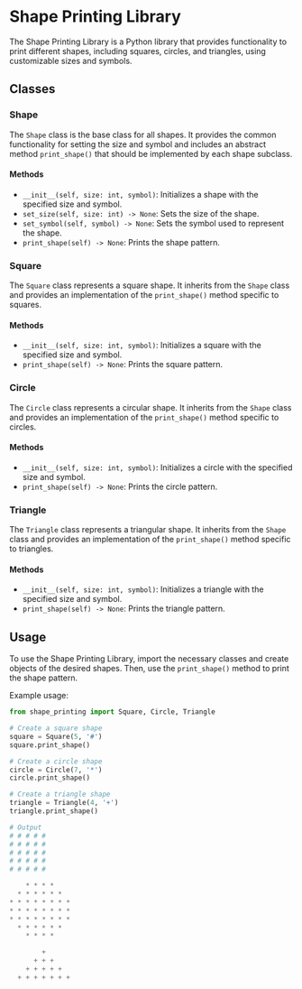 # Shape Printing Library

The Shape Printing Library is a Python library that provides functionality to print different shapes, including squares, circles, and triangles, using customizable sizes and symbols.

## Classes

### Shape

The `Shape` class is the base class for all shapes. It provides the common functionality for setting the size and symbol and includes an abstract method `print_shape()` that should be implemented by each shape subclass.

#### Methods

- `__init__(self, size: int, symbol)`: Initializes a shape with the specified size and symbol.
- `set_size(self, size: int) -> None`: Sets the size of the shape.
- `set_symbol(self, symbol) -> None`: Sets the symbol used to represent the shape.
- `print_shape(self) -> None`: Prints the shape pattern.

### Square

The `Square` class represents a square shape. It inherits from the `Shape` class and provides an implementation of the `print_shape()` method specific to squares.

#### Methods

- `__init__(self, size: int, symbol)`: Initializes a square with the specified size and symbol.
- `print_shape(self) -> None`: Prints the square pattern.

### Circle

The `Circle` class represents a circular shape. It inherits from the `Shape` class and provides an implementation of the `print_shape()` method specific to circles.

#### Methods

- `__init__(self, size: int, symbol)`: Initializes a circle with the specified size and symbol.
- `print_shape(self) -> None`: Prints the circle pattern.

### Triangle

The `Triangle` class represents a triangular shape. It inherits from the `Shape` class and provides an implementation of the `print_shape()` method specific to triangles.

#### Methods

- `__init__(self, size: int, symbol)`: Initializes a triangle with the specified size and symbol.
- `print_shape(self) -> None`: Prints the triangle pattern.

## Usage

To use the Shape Printing Library, import the necessary classes and create objects of the desired shapes. Then, use the `print_shape()` method to print the shape pattern.

Example usage:

```python
from shape_printing import Square, Circle, Triangle

# Create a square shape
square = Square(5, '#')
square.print_shape()

# Create a circle shape
circle = Circle(7, '*')
circle.print_shape()

# Create a triangle shape
triangle = Triangle(4, '+')
triangle.print_shape()

# Output 
# # # # #
# # # # #
# # # # #
# # # # #
# # # # #

    * * * *    
  * * * * * *  
* * * * * * * *
* * * * * * * *
* * * * * * * *
  * * * * * *  
    * * * *

        +
      + + +
    + + + + +
  + + + + + + +




